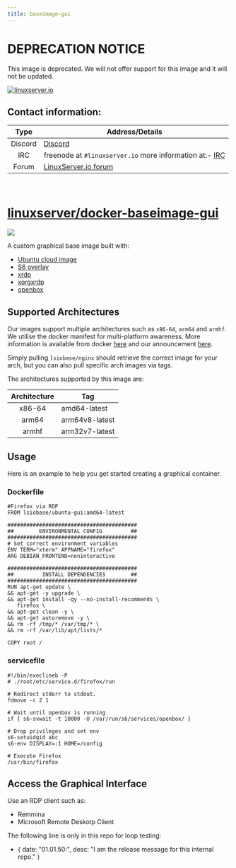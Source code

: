 ```yaml
---
title: baseimage-gui
---
```

<!-- DO NOT EDIT THIS FILE MANUALLY  -->
<!-- Please read the https://github.com/linuxserver/docker-baseimage-gui/blob/master/.github/CONTRIBUTING.md -->

# DEPRECATION NOTICE

This image is deprecated. We will not offer support for this image and it will not be updated.

[linuxserverurl]: https://linuxserver.io
[forumurl]: https://forum.linuxserver.io
[ircurl]: https://www.linuxserver.io/irc/
[appurl]: https://cloud-images.ubuntu.com
[dockerfileurl]: https://github.com/linuxserver/docker-baseimage-gui/blob/master/Dockerfile



[![linuxserver.io](https://raw.githubusercontent.com/linuxserver/docker-templates/master/linuxserver.io/img/linuxserver_medium.png?v=4&s=4000)][linuxserverurl]


## Contact information:

| Type | Address/Details |
| :---: | --- |
| Discord | [Discord](https://discord.gg/YWrKVTn) |
| IRC | freenode at `#linuxserver.io` more information at:- [IRC][ircurl]
| Forum | [LinuxServer.io forum][forumurl] |

&nbsp;

# [linuxserver/docker-baseimage-gui](https://github.com/linuxserver/docker-baseimage-gui)
[![](https://raw.githubusercontent.com/linuxserver/docker-templates/master/linuxserver.io/img/Dockerfile-Bionic-green.png)](https://github.com/linuxserver/docker-baseimage-gui/blob/master/Dockerfile)

A custom graphical base image built with:
  * [Ubuntu cloud image][appurl]
  * [S6 overlay](https://github.com/just-containers/s6-overlay)
  * [xrdp](https://github.com/neutrinolabs/xrdp)
  * [xorgxrdp](https://github.com/neutrinolabs/xorgxrdp)
  * [openbox](http://openbox.org/wiki/Main_Page)

## Supported Architectures

Our images support multiple architectures such as `x86-64`, `arm64` and `armhf`. We utilise the docker manifest for multi-platform awareness. More information is available from docker [here](https://github.com/docker/distribution/blob/master/docs/spec/manifest-v2-2.md#manifest-list) and our announcement [here](https://blog.linuxserver.io/2019/02/21/the-lsio-pipeline-project/).

Simply pulling `lsiobase/nginx` should retrieve the correct image for your arch, but you can also pull specific arch images via tags.

The architectures supported by this image are:

| Architecture | Tag |
| :----: | --- |
| x86-64 | amd64-latest |
| arm64 | arm64v8-latest |
| armhf | arm32v7-latest |

## Usage

Here is an example to help you get started creating a graphical container.

### Dockerfile
```
#Firefox via RDP
FROM lsiobase/ubuntu-gui:amd64-latest

#########################################
##        ENVIRONMENTAL CONFIG         ##
#########################################
# Set correct environment variables
ENV TERM="xterm" APPNAME="firefox"
ARG DEBIAN_FRONTEND=noninteractive

#########################################
##         INSTALL DEPENDENCIES        ##
#########################################
RUN apt-get update \
&& apt-get -y upgrade \
&& apt-get install -qy --no-install-recommends \
   firefox \
&& apt-get clean -y \
&& apt-get autoremove -y \
&& rm -rf /tmp/* /var/tmp/* \
&& rm -rf /var/lib/apt/lists/*

COPY root /
```

### servicefile
```
#!/bin/execlineb -P
# ./root/etc/service.d/firefox/run

# Redirect stderr to stdout.
fdmove -c 2 1

# Wait until openbox is running
if { s6-svwait -t 10000 -U /var/run/s6/services/openbox/ }

# Drop privileges and set env
s6-setuidgid abc
s6-env DISPLAY=:1 HOME=/config

# Execute Firefox
/usr/bin/firefox
```

## Access the Graphical Interface

Use an RDP client such as:
  * Remmina
  * Microsoft Remote Deskotp Client

The following line is only in this repo for loop testing:
- { date: "01.01.50:", desc: "I am the release message for this internal repo." }
